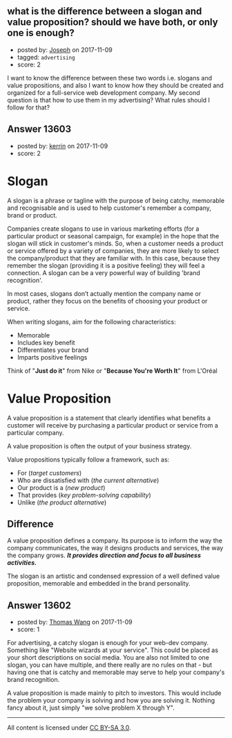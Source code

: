 ## what is the difference between a slogan and value proposition? should we have both, or only one is enough?

- posted by: [Joseph](https://stackexchange.com/users/8367900/joseph) on 2017-11-09
- tagged: `advertising`
- score: 2

I want to know the difference between these two words i.e. slogans and value propositions, and also I want to know how they should be created and organized for a full-service web development company. My second question is that how to use them in my advertising? What rules should I follow for that?  


## Answer 13603

- posted by: [kerrin](https://stackexchange.com/users/1621372/kerrin) on 2017-11-09
- score: 2

Slogan
=======

A slogan is a phrase or tagline with the purpose of being catchy, memorable and recognisable and is used to help customer's remember a company, brand or product. 

Companies create slogans to use in various marketing efforts (for a particular product or seasonal campaign, for example) in the hope that the slogan will stick in customer's minds. So, when a customer needs a product or service offered by a variety of companies, they are more likely to select the company/product that they are familiar with.  In this case, because they remember the slogan (providing it is a positive feeling) they will feel a connection.  A slogan can be a very powerful way of building 'brand recognition'.

In most cases, slogans don’t actually mention the company name or product, rather they focus on the benefits of choosing your product or service.

When writing slogans, aim for the following characteristics:

 - Memorable
 - Includes key benefit
 - Differentiates your brand
 - Imparts positive feelings

Think of "**Just do it**" from Nike or "**Because You're Worth It**" from L'Oréal

Value Proposition
=================

A value proposition is a statement that clearly identifies what benefits a customer will receive by purchasing a particular product or service from a particular company.

A value proposition is often the output of your business strategy.

Value propositions typically follow a framework, such as:

 - For (*target customers*)
 - Who are dissatisfied with  (*the current alternative*)
 - Our product is a (*new product*)
 - That provides (*key problem-solving capability*)
 - Unlike (*the product alternative*)

Difference
----------
A value proposition defines a company. Its purpose is to inform the way the company communicates, the way it designs products and services, the way the company grows.  ***It provides direction and focus to all business activities.*** 

The slogan is an artistic and condensed expression of a well defined value proposition, memorable and embedded in the brand personality.


## Answer 13602

- posted by: [Thomas Wang](https://stackexchange.com/users/10807008/thomas-wang) on 2017-11-09
- score: 1

For advertising, a catchy slogan is enough for your web-dev company. Something like "Website wizards at your service". This could be placed as your short descriptions on social media. You are also not limited to one slogan, you can have multiple, and there really are no rules on that - but having one that is catchy and memorable may serve to help your company's brand recognition.

A value proposition is made mainly to pitch to investors. This would include the problem your company is solving and how you are solving it. Nothing fancy about it, just simply "we solve problem X through Y".



---

All content is licensed under [CC BY-SA 3.0](https://creativecommons.org/licenses/by-sa/3.0/).

